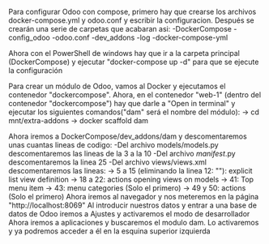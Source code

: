 Para configurar Odoo con compose, primero hay que crearse los archivos docker-compose.yml y odoo.conf y escribir la configuracion. Después se crearán una serie de carpetas que acabaran asi:
-DockerCompose
    -config_odoo
        -odoo.conf
    -dev_addons
    -log
    -docker-compose-yml
    
Ahora con el PowerShell de windows hay que ir a la carpeta principal (DockerCompose) y ejecutar "docker-compose up -d" para que se ejecute la configuración

Para crear un módulo de Odoo, vamos al Docker y ejecutamos el contenedor "dockercompose". Ahora, en el contenedor "web-1" (dentro del contenedor "dockercompose") hay que darle a "Open in terminal" y ejecutar los siguientes comandos("dam" será el nombre del módulo): 
  -> cd mnt/extra-addons
  -> docker scaffold dam

Ahora iremos a DockerCompose/dev_addons/dam y descomentaremos unas cuantas lineas de codigo:
 -Del archivo models/models.py descomentaremos las lineas de la 3 a la 10
 -Del archivo _manifest_.py descomentaremos la linea 25
 -Del archivo views/views.xml descomentaremos las lineas:
     -> 5 a 15 (eliminando la linea 12: "<field name="value2"/>"): explicit list view definition
     -> 18 a 22: actions opening views on models
     -> 41: Top menu item
     -> 43: menu categories (Solo el primero)
     -> 49 y 50: actions (Solo el primero)
Ahora iremos al navegador y nos meteremos en la página "http://localhost:8069"
Al introducir nuestros datos y entrar a una base de datos de Odoo iremos a Ajustes y activaremos el modo de desarrollador
Ahora iremos a aplicaciones y buscaremos el modulo dam. Lo activaremos y ya podremos acceder a él en la esquina superior izquierda
